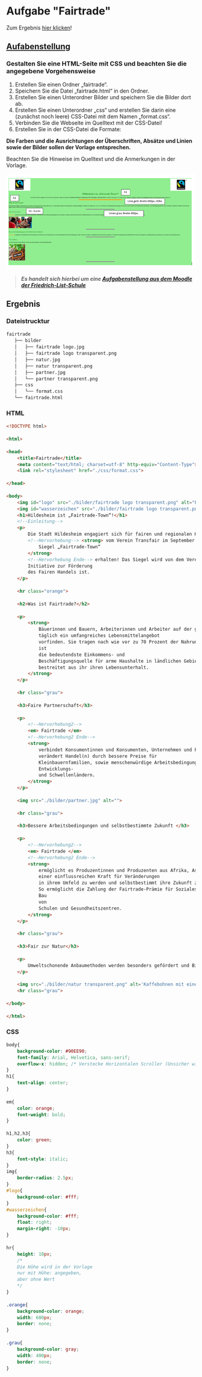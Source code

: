 # Aufgabe "Fairtrade"

Zum Ergebnis [hier klicken](https://fairtrade.fls.oppermann.fun/)!

## [Aufabenstellung](https://moodle.nibis.de/flshi/mod/assign/view.php?id=4714)

### Gestalten Sie eine HTML-Seite mit CSS und beachten Sie die angegebene Vorgehensweise

1. Erstellen Sie einen Ordner „fairtrade“.
2. Speichern Sie die Datei „fairtrade.html“ in den Ordner.
3. Erstellen Sie einen Unterordner Bilder und speichern Sie die Bilder dort ab.
4. Erstellen Sie einen Unterordner „css“ und erstellen Sie darin eine (zunächst noch leere) CSS-Datei mit dem Namen „format.css“.
5. Verbinden Sie die Webseite im Quelltext mit der CSS-Datei!
6. Erstellen Sie in der CSS-Datei die Formate:

**Die Farben und die Ausrichtungen der Überschriften, Absätze und Linien sowie der Bilder sollen der Vorlage entsprechen.**

Beachten Sie die Hinweise im Quelltext und die Anmerkungen in der Vorlage.

![Vorlage](./vorlage.png)

> ***Es handelt sich hierbei um eine [Aufgabenstellung aus dem Moodle der Friedrich-List-Schule](https://moodle.nibis.de/flshi/mod/assign/view.php?id=4714)***

## Ergebnis

### Dateistrucktur

```sh
fairtrade
   ├── bilder
   │   ├── fairtrade logo.jpg
   │   ├── fairtrade logo transparent.png
   │   ├── natur.jpg
   │   ├── natur transparent.png
   │   ├── partner.jpg
   │   └── partner transparent.png
   ├── css
   │   └── format.css
   └── fairtrade.html
```

### HTML

```html
<!DOCTYPE html>

<html>

<head>
	<title>Fairtrade</title>
	<meta content="text/html; charset=utf-8" http-equiv="Content-Type">
	<link rel="stylesheet" href="./css/format.css">

</head>

<body>
	<img id="logo" src="./bilder/fairtrade logo transparent.png" alt="Fairtrade Logo">
	<img id="wasserzeichen" src="./bilder/fairtrade logo transparent.png" alt="Fairtrade Logo">
	<h1>Hildesheim ist „Fairtrade-Town“!</h1>
	<!--Einleitung-->
	<p>
		Die Stadt Hildesheim engagiert sich für fairen und regionalen Handel und hat dafür
		<!--Hervorhebung--> <strong> vom Verein Transfair im September 2017 das
			Siegel „Fairtrade-Town“
		</strong>
		<!--Hervorhebung Ende--> erhalten! Das Siegel wird von dem Verein "TransFair" vergeben, welcher eine unabhängige
		Initiative zur Förderung
		des Fairen Handels ist.
	</p>

	<hr class="orange">

	<h2>Was ist Fairtrade?</h2>

	<p>
		<strong>
			Bäuerinnen und Bauern, Arbeiterinnen und Arbeiter auf der ganzen Welt sorgen dafür, dass wir in Supermärkten
			täglich ein umfangreiches Lebensmittelangebot
			vorfinden. Sie tragen nach wie vor zu 70 Prozent der Nahrungsmittelversorgung weltweit bei. Landwirtschaft
			ist
			die bedeutendste Einkommens- und
			Beschäftigungsquelle für arme Haushalte in ländlichen Gebieten, 40 Prozent der gegenwärtigen Weltbevölkerung
			bestreitet aus ihr ihren Lebensunterhalt.
		</strong>
	</p>

	<hr class="grau">

	<h3>Faire Partnerschaft</h3>

	<p>
		<!--Hervorhebung2-->
		<em> Fairtrade </em>
		<!--Hervorhebung2 Ende-->
		<strong>
			verbindet Konsumentinnen und Konsumenten, Unternehmen und Produzentenorganisationen und
			verändert Handel(n) durch bessere Preise für
			Kleinbauernfamilien, sowie menschenwürdige Arbeitsbedingungen für Beschäftigte auf Plantagen in
			Entwicklungs-
			und Schwellenländern.
		</strong>
	</p>

	<img src="./bilder/partner.jpg" alt="">

	<hr class="grau">

	<h3>Bessere Arbeitsbedingungen und selbstbestimmte Zukunft </h3>

	<p>
		<!--Hervorhebung2-->
		<em> Fairtrade </em>
		<!--Hervorhebung2 Ende-->
		<strong>
			ermöglicht es Produzentinnen und Produzenten aus Afrika, Asien und Lateinamerika, zu
			einer einflussreichen Kraft für Veränderungen
			in ihrem Umfeld zu werden und selbstbestimmt ihre Zukunft zu gestalten.
			So ermöglicht die Zahlung der Fairtrade-Prämie für Soziales, Infrastruktur und Bildung beispielsweise den
			Bau
			von
			Schulen und Gesundheitszentren.
		</strong>
	</p>

	<hr class="grau">

	<h3>Fair zur Natur</h3>

	<p>
		Umweltschonende Anbaumethoden werden besonders gefördert und Bioaufschläge bezahlt.
	</p>

	<img src="./bilder/natur transparent.png" alt='Kaffebohnen mit einem Schild "Fair Trade"'>
	<hr class="grau">

</body>

</html>
```


### CSS

```css
body{
    background-color: #90EE90;
    font-family: Arial, Helvetica, sans-serif;
    overflow-x: hidden; /* Verstecke Horizontalen Scroller (Unsicher wie dieses Ding heißt)*/
}
h1{
    text-align: center;
}

em{
    color: orange;
    font-weight: bold;
}

h1,h2,h3{
    color: green;
}
h3{
    font-style: italic;
}
img{
    border-radius: 2.5px;
}
#logo{
    background-color: #fff;
}
#wasserzeichen{
    background-color: #fff;
    float: right;
    margin-right: -10px;
}

hr{
    height: 10px;
    /*
    Die Höhe wird in der Vorlage
    nur mit Höhe: angegeben,
    aber ohne Wert
    */
}

.orange{
    background-color: orange;
    width: 600px;
    border: none;
}

.grau{
    background-color: gray;
    width: 400px;
    border: none;
}
```
